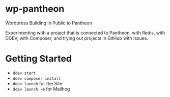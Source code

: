 # wp-pantheon

Wordpress Building in Public to Pantheon

Experimenting with a project that is connected to Pantheon, with Redis, with DDEV, with Composer, and trying out projects in GitHub with Issues.

# Getting Started

- `ddev start`
- `ddev composer install`
- `ddev launch` for the Site
- `ddev launch -m` for Mailhog
